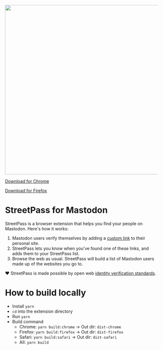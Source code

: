 <img width="560" alt="" src="https://raw.githubusercontent.com/tvler/streetpass/main/api/public/screen3.png">

[Download for Chrome](https://chrome.google.com/webstore/detail/streetpass-for-mastodon/fphjfedjhinpnjblomfebcjjpdpakhhn)

[Download for Firefox](https://addons.mozilla.org/en-US/firefox/addon/streetpass-for-mastodon/)

# StreetPass for Mastodon

StreetPass is a browser extension that helps you find your people on Mastodon. Here's how it works:

1. Mastodon users verify themselves by adding a [custom link](https://docs.joinmastodon.org/user/profile/#verification) to their personal site.
2. StreetPass lets you know when you've found one of these links, and adds them to your StreetPass list.
3. Browse the web as usual. StreetPass will build a list of Mastodon users made up of the websites you go to.

❤️ StreetPass is made possible by open web [identity verification standards](http://microformats.org/wiki/rel-me).

# How to build locally

- Install `yarn`
- `cd` into the extension directory
- Run `yarn`
- Build command
  - Chrome: `yarn build:chrome` -> Out dir: `dist-chrome`
  - Firefox: `yarn build:firefox` -> Out dir: `dist-firefox`
  - Safari: `yarn build:safari` -> Out dir: `dist-safari`
  - All: `yarn build`
